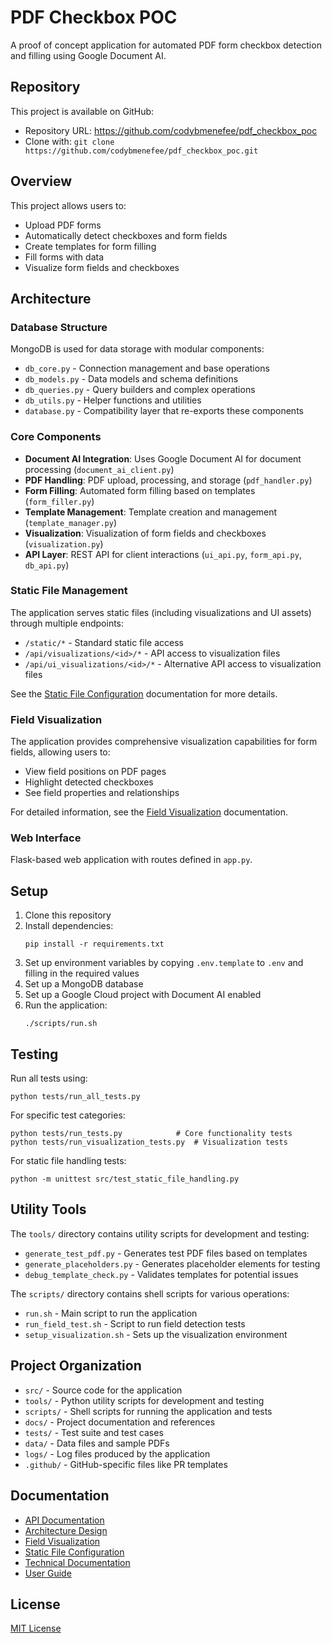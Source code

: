 # PDF Checkbox POC

A proof of concept application for automated PDF form checkbox detection and filling using Google Document AI.

## Repository

This project is available on GitHub:
- Repository URL: https://github.com/codybmenefee/pdf_checkbox_poc
- Clone with: `git clone https://github.com/codybmenefee/pdf_checkbox_poc.git`

## Overview

This project allows users to:
- Upload PDF forms
- Automatically detect checkboxes and form fields
- Create templates for form filling
- Fill forms with data
- Visualize form fields and checkboxes

## Architecture

### Database Structure

MongoDB is used for data storage with modular components:

- `db_core.py` - Connection management and base operations
- `db_models.py` - Data models and schema definitions
- `db_queries.py` - Query builders and complex operations
- `db_utils.py` - Helper functions and utilities
- `database.py` - Compatibility layer that re-exports these components

### Core Components

- **Document AI Integration**: Uses Google Document AI for document processing (`document_ai_client.py`)
- **PDF Handling**: PDF upload, processing, and storage (`pdf_handler.py`)
- **Form Filling**: Automated form filling based on templates (`form_filler.py`)
- **Template Management**: Template creation and management (`template_manager.py`)
- **Visualization**: Visualization of form fields and checkboxes (`visualization.py`)
- **API Layer**: REST API for client interactions (`ui_api.py`, `form_api.py`, `db_api.py`)

### Static File Management

The application serves static files (including visualizations and UI assets) through multiple endpoints:

- `/static/*` - Standard static file access
- `/api/visualizations/<id>/*` - API access to visualization files
- `/api/ui_visualizations/<id>/*` - Alternative API access to visualization files

See the [Static File Configuration](docs/static_file_configuration.md) documentation for more details.

### Field Visualization

The application provides comprehensive visualization capabilities for form fields, allowing users to:
- View field positions on PDF pages
- Highlight detected checkboxes
- See field properties and relationships

For detailed information, see the [Field Visualization](docs/field_visualization.md) documentation.

### Web Interface

Flask-based web application with routes defined in `app.py`.

## Setup

1. Clone this repository
2. Install dependencies:
   ```
   pip install -r requirements.txt
   ```
3. Set up environment variables by copying `.env.template` to `.env` and filling in the required values
4. Set up a MongoDB database
5. Set up a Google Cloud project with Document AI enabled
6. Run the application:
   ```
   ./scripts/run.sh
   ```

## Testing

Run all tests using:
```
python tests/run_all_tests.py
```

For specific test categories:
```
python tests/run_tests.py            # Core functionality tests
python tests/run_visualization_tests.py  # Visualization tests
```

For static file handling tests:
```
python -m unittest src/test_static_file_handling.py
```

## Utility Tools

The `tools/` directory contains utility scripts for development and testing:

- `generate_test_pdf.py` - Generates test PDF files based on templates
- `generate_placeholders.py` - Generates placeholder elements for testing
- `debug_template_check.py` - Validates templates for potential issues

The `scripts/` directory contains shell scripts for various operations:

- `run.sh` - Main script to run the application
- `run_field_test.sh` - Script to run field detection tests
- `setup_visualization.sh` - Sets up the visualization environment

## Project Organization

- `src/` - Source code for the application
- `tools/` - Python utility scripts for development and testing
- `scripts/` - Shell scripts for running the application and tests
- `docs/` - Project documentation and references
- `tests/` - Test suite and test cases
- `data/` - Data files and sample PDFs
- `logs/` - Log files produced by the application
- `.github/` - GitHub-specific files like PR templates

## Documentation

- [API Documentation](docs/api_documentation.md)
- [Architecture Design](docs/architecture_design.md)
- [Field Visualization](docs/field_visualization.md)
- [Static File Configuration](docs/static_file_configuration.md)
- [Technical Documentation](docs/technical_documentation.md)
- [User Guide](docs/user_guide.md)

## License

[MIT License](LICENSE)
